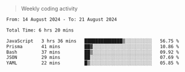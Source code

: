 > Weekly coding activity
<!--START_SECTION:waka-->

```txt
From: 14 August 2024 - To: 21 August 2024

Total Time: 6 hrs 20 mins

JavaScript   3 hrs 36 mins   ██████████████▒░░░░░░░░░░   56.75 %
Prisma       41 mins         ██▓░░░░░░░░░░░░░░░░░░░░░░   10.86 %
Bash         37 mins         ██▒░░░░░░░░░░░░░░░░░░░░░░   09.92 %
JSON         29 mins         ██░░░░░░░░░░░░░░░░░░░░░░░   07.69 %
YAML         22 mins         █▒░░░░░░░░░░░░░░░░░░░░░░░   05.85 %
```

<!--END_SECTION:waka-->
